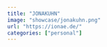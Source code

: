 ```yaml
---
title: "JONAKUHN"
image: "showcase/jonakuhn.png"
url: "https://ionae.de/"
categories: ["personal"]
---
```

